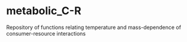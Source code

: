 # metabolic_C-R
Repository of functions relating temperature and mass-dependence of consumer-resource interactions
